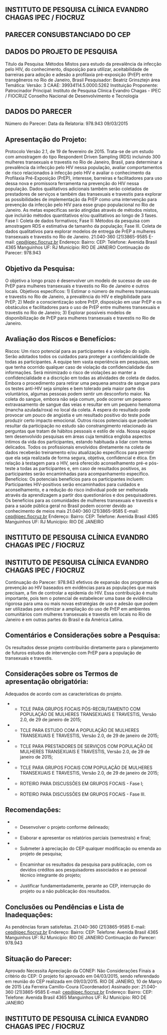 
## INSTITUTO DE PESQUISA CLÍNICA EVANDRO CHAGAS IPEC / FIOCRUZ

## PARECER CONSUBSTANCIADO DO CEP

## DADOS DO PROJETO DE PESQUISA
Título da Pesquisa:
Métodos Mistos para estudo da prevalência da infecção pelo HIV, do conhecimento, disposição para utilizar, aceitabilidade de barreiras para  adoção e adesão a  profilaxia pré-exposição (PrEP) entre transgêneros no Rio de Janeiro, Brasil
Pesquisador:
Beatriz Grinsztejn
área Temática:
Versão:
3
CAAE:
39934114.5.0000.5262
Instituição Proponente:
Patrocinador Principal:
Instituto de Pesquisa Clínica Evandro Chagas - IPEC / FIOCRUZ Conselho Nacional de Desenvolvimento e Tecnologia

## DADOS DO PARECER
Número do Parecer:
Data da Relatoria:
978.943
09/03/2015

## Apresentação do Projeto:
Protocolo Versão 2.1, de 19 de fevereiro de 2015. Trata-se de um estudo com amostragem  do tipo Respondent Driven Sampling (RDS) incluindo 300 mulheres transexuais e travestis no Rio de Janeiro, Brasil, para determinar a prevalência da infecção pelo HIV nessa população, avaliar comportamentos de risco relacionados à infecção pelo HIV e avaliar o conhecimento da Profilaxia Pré-Exposição (PrEP), interesse, barreiras e facilitadores para uso dessa nova e promissora ferramenta na prevenção do HIV nessa população. Dados qualitativos adicionais também serão coletados de prestadores de serviços e também das transexuais e travestis para explorar as possibilidades de implementação da PrEP como uma intervenção para prevenção da infecção pelo HIV para esse grupo populacional no Rio de Janeiro.
As metas específicas serão atingidas através de métodos mistos, que incluirão métodos quantitativos e/ou qualitativos ao longo de 3 fases. Fase I: Coleta de dados formativos; Fase II: Métodos da pesquisa com amostragem RDS e estimativa de tamanho da população; Fase III. Coleta de dados qualitativos para explorar modelos de entrega de PrEP a mulheres transexuais e travestis no Rio de Janeiro.
21.040-360
(21)3865-9585
E-mail:
cep@ipec.fiocruz.br
Endereço:
Bairro:
CEP:
Telefone:
Avenida Brasil 4365
Manguinhos
UF: RJ
Município:
RIO DE JANEIRO
Continuação do Parecer: 978.943

## Objetivo da Pesquisa:
O objetivo a longo prazo é desenvolver um modelo de sucesso de uso de PrEP para mulheres transexuais e travestis no Rio de Janeiro e outros locais.
Objetivos específicos: 1) Estimar o número de mulheres transexuais e travestis no Rio de Janeiro, a prevalência do HIV e elegibilidade para PrEP; 2) Medir a conscientização sobre PrEP, disposição em usar PrEP e os obstáculos e facilitadores para o uso de PrEP
entre mulheres transexuais e travestis no Rio de Janeiro; 3) Explorar possíveis modelos de disponibilização de PrEP para mulheres transexuais e travestis no Rio de Janeiro.

## Avaliação dos Riscos e Benefícios:
Riscos: Um risco potencial para as participantes é a violação do sigilo. Serão adotados todos os cuidados para proteger a confidencialidade de todas as participantes. A equipe tem vasta experiência em pesquisas, sem que tenha ocorrido qualquer caso de violação da confidencialidade das informações. Será minimizado o risco de violações ao manter a confidencialidade e a discrição em todas as atividades de coleta de dados. Embora o procedimento para retirar uma pequena amostra de sangue para os testes anti-HIV seja simples e bem tolerado pela maior parte dos voluntários, algumas pessoas podem sentir um desconforto maior. Na coleta do sangue, embora não seja comum, pode ocorrer um pequeno extravasamento de sangue das veias e resultar em um pequeno hematoma (mancha azulada/roxa) no local da coleta. A espera do resultado pode provocar um pouco
de angústia e um resultado positivo do teste pode produzir certo impacto emocional. Outros riscos potenciais que poderiam resultar da participação no estudo são constrangimento relacionado às perguntas que tratam de hábitos pessoais e estilo de vida. Nossa equipe tem desenvolvido pesquisas em áreas cuja temática engloba aspectos íntimos da vida dos participantes, estando habituada a lidar com temas delicados. Todos os profissionais envolvidos diretamente na coleta de dados receberão treinamento e/ou atualização específicos para permitir que ela seja realizada de forma segura, objetiva, confidencial e ética. Em relação à testagem para o HIV, será oferecido aconselhamento pré-e pós-teste a todas as participantes e, em caso de resultados positivos, as participantes serão encaminhadas para acompanhamento específico.
Benefícios: Os potenciais benefícios para os participantes incluem: Participantes HIV-positivos serão encaminhados para cuidados e aconselhamento, e a redução do risco individual pode ser melhorada através da aprendizagem a partir dos questionários e dos pesquisadores. Os benefícios para as comunidades de mulheres transexuais e travestis e para a saúde pública geral no Brasil podem ocorrer devido ao conhecimento de meios mais
21.040-360
(21)3865-9585
E-mail:
cep@ipec.fiocruz.br
Endereço:
Bairro:
CEP:
Telefone:
Avenida Brasil 4365
Manguinhos
UF: RJ
Município:
RIO DE JANEIRO

## INSTITUTO DE PESQUISA CLÍNICA EVANDRO CHAGAS IPEC / FIOCRUZ

## INSTITUTO DE PESQUISA CLÍNICA EVANDRO CHAGAS IPEC / FIOCRUZ

Continuação do Parecer: 978.943
efetivos de expansão dos programas de prevenção ao HIV baseados em evidências para as populações que mais precisam, a fim de controlar a epidemia do HIV. Essa contribuição é muito importante, pois tem o potencial de estabelecer uma base de evidência rigorosa para uma ou mais novas estratégias de uso e adesão que podem ser utilizadas para otimizar a ampliação do uso de PrEP em ambientes comunitários com mulheres transexuais e travestis em locais no Rio de Janeiro e em outras partes do Brasil e da América Latina.

## Comentários e Considerações sobre a Pesquisa:
Os resultados desse projeto contribuírão diretamente para o planejamento de futuros estudos de intervenção com PrEP para a população de transexuais e travestis.

## Considerações sobre os Termos de apresentação obrigatória:
Adequados de acordo com as características do projeto.
- -  TCLE  PARA  GRUPOS  FOCAIS  PÓS-RECRUTAMENTO  COM  POPULAÇÃO  DE  MULHERES TRANSEXUAIS  E  TRAVESTIS,  Versão  2.0,  de  29  de  janeiro  de  2015;
- - TCLE PARA ESTUDO COM A POPULAÇÃO DE MULHERES TRANSEXUAIS E TRAVESTIS, Versão 2.0, de 29 de janeiro de 2015;
- - TCLE PARA PRESTADORES DE SERVIÇOS COM POPULAÇÃO DE MULHERES TRANSEXUAIS E TRAVESTIS, Versão 2.0, de 29 de janeiro de 2015;
- - TCLE PARA GRUPOS FOCAIS COM POPULAÇÃO DE MULHERES TRANSEXUAIS E TRAVESTIS,
Versão 2.0, de 29 de janeiro de 2015;
- - ROTEIRO PARA DISCUSSÕES EM GRUPOS FOCAIS - Fase I;
- - ROTEIRO PARA DISCUSSÕES EM GRUPOS FOCAIS - Fase III.

## Recomendações:
- - Desenvolver o projeto conforme delineado;
- - Elaborar e apresentar os relatórios parciais (semestrais) e final;
- - Submeter à apreciação do CEP qualquer modificação ou emenda ao projeto de pesquisa;
- - Encaminhar os resultados da pesquisa para publicação, com os devidos créditos aos pesquisadores associados e ao pessoal técnico integrante do projeto;
- - Justificar fundamentadamente, perante ao CEP, interrupção do projeto ou a não publicação dos resultados.

## Conclusões ou Pendências e Lista de Inadequações:
As pendências foram satisfeitas.
21.040-360
(21)3865-9585
E-mail:
cep@ipec.fiocruz.br
Endereço:
Bairro:
CEP:
Telefone:
Avenida Brasil 4365
Manguinhos
UF: RJ
Município:
RIO DE JANEIRO
Continuação do Parecer: 978.943

## Situação do Parecer:
Aprovado
Necessita Apreciação da CONEP:
Não
Considerações Finais a critério do CEP:
O projeto foi aprovado em 04/03/2015, sendo referendado em reunião do CEP realizada em 09/03/2015.
RIO DE JANEIRO, 10 de Março de 2015
Léa Ferreira Camillo-Coura (Coordenador) Assinado por:
21.040-360
(21)3865-9585
E-mail:
cep@ipec.fiocruz.br
Endereço:
Bairro:
CEP:
Telefone:
Avenida Brasil 4365
Manguinhos
UF: RJ
Município:
RIO DE JANEIRO

## INSTITUTO DE PESQUISA CLÍNICA EVANDRO CHAGAS IPEC / FIOCRUZ
